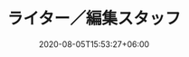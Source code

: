 ---
title:  "ライター／編集スタッフ"
date:   2020-08-05T15:53:27+06:00
draft: false
description: "This is Occupation description"
weight: 7
advtitle2: "募集職種・募集要項"
advtitle3: "REQUIREMENT"
WriterEditorialStaff_description: "顧客企業や自社のコンテンツ制作、ライティングを担当してくれるライターを募集しています。（実務未経験でも応募可能です）"
---